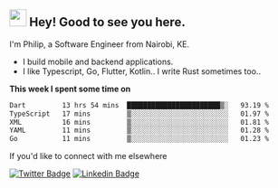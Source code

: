 <h2><img src="https://slackmojis.com/emojis/3643-cool-doge/download" width="30"/> Hey! Good to see you here.</h2>

<p>I'm Philip, a Software Engineer from Nairobi, KE. 

- I build mobile and backend applications.
- I like Typescript, Go, Flutter, Kotlin.. I write Rust sometimes too..</p>

**This week I spent some time on**
<!--START_SECTION:waka-->

```txt
Dart         13 hrs 54 mins  ███████████████████████▒░   93.19 %
TypeScript   17 mins         ▒░░░░░░░░░░░░░░░░░░░░░░░░   01.97 %
XML          16 mins         ▒░░░░░░░░░░░░░░░░░░░░░░░░   01.81 %
YAML         11 mins         ▒░░░░░░░░░░░░░░░░░░░░░░░░   01.28 %
Go           11 mins         ▒░░░░░░░░░░░░░░░░░░░░░░░░   01.23 %
```

<!--END_SECTION:waka-->

If you'd like to connect with me elsewhere

[![Twitter Badge](https://img.shields.io/badge/-Twitter-1ca0f1?style=flat-square&labelColor=1ca0f1&logo=twitter&logoColor=white&link=https://twitter.com/_diogorodrigues)](https://twitter.com/kimathiphil)  [![Linkedin Badge](https://img.shields.io/badge/-LinkedIn-blue?style=flat-square&logo=Linkedin&logoColor=white&link=https://www.linkedin.com/in/philip-kimathi-2604a9114/)](https://www.linkedin.com/in/philip-kimathi-2604a9114/)
